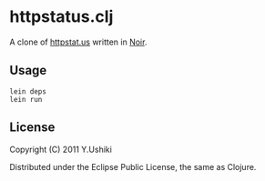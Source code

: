 # httpstatus.clj

A clone of [httpstat.us](http://httpstat.us) written in [Noir](http://www.webnoir.org/).

## Usage

    lein deps
    lein run

## License

Copyright (C) 2011 Y.Ushiki

Distributed under the Eclipse Public License, the same as Clojure.

